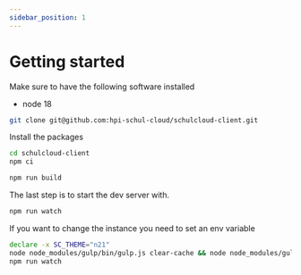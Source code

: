 ```yaml
---
sidebar_position: 1
---
```


# Getting started

Make sure to have the following software installed

- node 18

```bash
git clone git@github.com:hpi-schul-cloud/schulcloud-client.git
```

Install the packages
```bash
cd schulcloud-client
npm ci
```

```bash
npm run build
```

The last step is to start the dev server with.
```bash
npm run watch
```

If you want to change the instance you need to set an env variable
```bash
declare -x SC_THEME="n21"
node node_modules/gulp/bin/gulp.js clear-cache && node node_modules/gulp/bin/gulp.js
npm run watch
```
